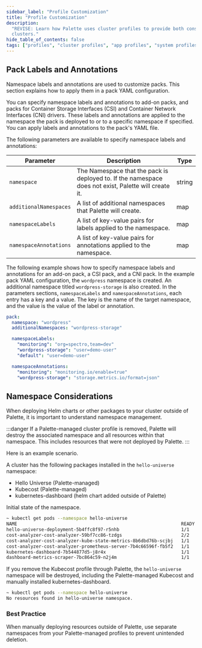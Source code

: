 ```yaml
---
sidebar_label: "Profile Customization"
title: "Profile Customization"
description:
  "REVISE: Learn how Palette uses cluster profiles to provide both consistency and flexibility across Kubernetes
  clusters."
hide_table_of_contents: false
tags: ["profiles", "cluster profiles", "app profiles", "system profiles"]
---
```


## Pack Labels and Annotations

Namespace labels and annotations are used to customize packs. This section explains how to apply them in a pack YAML
configuration.

You can specify namespace labels and annotations to add-on packs, and packs for Container Storage Interfaces (CSI) and
Container Network Interfaces (CNI) drivers. These labels and annotations are applied to the namespace the pack is
deployed to or to a specific namespace if specified. You can apply labels and annotations to the pack's YAML file.

The following parameters are available to specify namespace labels and annotations:

| **Parameter**          | **Description**                                                                                      | **Type** |
| ---------------------- | ---------------------------------------------------------------------------------------------------- | -------- |
| `namespace`            | The Namespace that the pack is deployed to. If the namespace does not exist, Palette will create it. | string   |
| `additionalNamespaces` | A list of additional namespaces that Palette will create.                                            | map      |
| `namespaceLabels`      | A list of key-value pairs for labels applied to the namespace.                                       | map      |
| `namespaceAnnotations` | A list of key-value pairs for annotations applied to the namespace.                                  | map      |

The following example shows how to specify namespace labels and annotations for an add-on pack, a CSI pack, and a CNI
pack. In the example pack YAML configuration, the `wordpress` namespace is created. An additional namespace titled
`wordpress-storage` is also created. In the parameters sections, `namespaceLabels` and `namespaceAnnotations`, each
entry has a key and a value. The key is the name of the target namespace, and the value is the value of the label or
annotation.

```yaml
pack:
  namespace: "wordpress"
  additionalNamespaces: "wordpress-storage"

  namespaceLabels:
    "monitoring": "org=spectro,team=dev"
    "wordpress-storage": "user=demo-user"
    "default": "user=demo-user"

  namespaceAnnotations:
    "monitoring": "monitoring.io/enable=true"
    "wordpress-storage": "storage.metrics.io/format=json"
```

## Namespace Considerations

When deploying Helm charts or other packages to your cluster outside of Palette, it is important to understand namespace
management.

:::danger If a Palette-managed cluster profile is removed, Palette will destroy the associated namespace and all
resources within that namespace. This includes resources that were not deployed by Palette. :::

Here is an example scenario.

A cluster has the following packages installed in the `hello-universe` namespace:

- Hello Universe (Palette-managed)
- Kubecost (Palette-managed)
- kubernetes-dashboard (helm chart added outside of Palette)

Initial state of the namespace.

```bash
~ kubectl get pods --namespace hello-universe
NAME                                                             READY   STATUS    RESTARTS   AGE
hello-universe-deployment-5b4ffc8f97-r5nhb                       1/1     Running   0          3m50s
cost-analyzer-cost-analyzer-59bf7cc86-tzdgs                      2/2     Running   0          7m47s
cost-analyzer-cost-analyzer-kube-state-metrics-8b6dbd76b-scjbj   1/1     Running   0          7m47s
cost-analyzer-cost-analyzer-prometheus-server-7b4c66596f-fb5f2   1/1     Running   0          7m47s
kubernetes-dashboard-7b544877d5-j8r4x                            1/1     Running   0          10m13s
dashboard-metrics-scraper-7bc864c59-n2j4m                        1/1     Running   0          10m13s
```

If you remove the Kubecost profile through Palette, the `hello-universe` namespace will be destroyed, including the
Palette-managed Kubecost and manually installed kubernetes-dashboard.

```bash
~ kubectl get pods --namespace hello-universe
No resources found in hello-universe namespace.
```

### Best Practice

When manually deploying resources outside of Palette, use separate namespaces from your Palette-managed profiles to
prevent unintended deletion.
